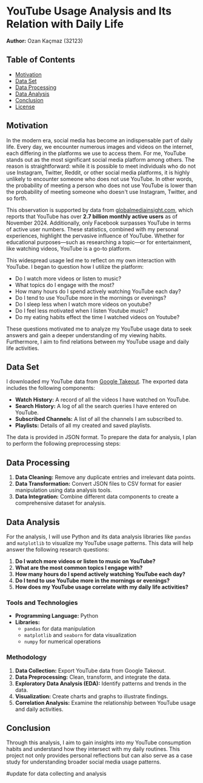 # YouTube Usage Analysis and Its Relation with Daily Life

**Author:** Ozan Kaçmaz (32123)

## Table of Contents

- [Motivation](#motivation)
- [Data Set](#data-set)
- [Data Processing](#data-processing)
- [Data Analysis](#data-analysis)
- [Conclusion](#conclusion)
- [License](#license)

## Motivation

In the modern era, social media has become an indispensable part of daily life. Every day, we encounter numerous images and videos on the internet, each differing in the platforms we use to access them. For me, YouTube stands out as the most significant social media platform among others. The reason is straightforward: while it is possible to meet individuals who do not use Instagram, Twitter, Reddit, or other social media platforms, it is highly unlikely to encounter someone who does not use YouTube. In other words, the probability of meeting a person who does not use YouTube is lower than the probability of meeting someone who doesn't use Instagram, Twitter, and so forth.

This observation is supported by data from [globalmediainsight.com](https://www.globalmediainsight.com), which reports that YouTube has over **2.7 billion monthly active users** as of November 2024. Additionally, only Facebook surpasses YouTube in terms of active user numbers. These statistics, combined with my personal experiences, highlight the pervasive influence of YouTube. Whether for educational purposes—such as researching a topic—or for entertainment, like watching videos, YouTube is a go-to platform.

This widespread usage led me to reflect on my own interaction with YouTube. I began to question how I utilize the platform:

- Do I watch more videos or listen to music?
- What topics do I engage with the most?
- How many hours do I spend actively watching YouTube each day?
- Do I tend to use YouTube more in the mornings or evenings?
- Do I sleep less when I watch more videos on youtube?
- Do I feel less motivated when I listen Youtube music?
- Do my eating habits effect the time I watched videos on Youtube?
  
These questions motivated me to analyze my YouTube usage data to seek answers and gain a deeper understanding of my viewing habits. Furthermore, I aim to find relations between my YouTube usage and daily life activities.

## Data Set

I downloaded my YouTube data from [Google Takeout](https://takeout.google.com/). The exported data includes the following components:

- **Watch History:** A record of all the videos I have watched on YouTube.
- **Search History:** A log of all the search queries I have entered on YouTube.
- **Subscribed Channels:** A list of all the channels I am subscribed to.
- **Playlists:** Details of all my created and saved playlists.

The data is provided in JSON format. To prepare the data for analysis, I plan to perform the following preprocessing steps:

## Data Processing

1. **Data Cleaning:** Remove any duplicate entries and irrelevant data points.
2. **Data Transformation:** Convert JSON files to CSV format for easier manipulation using data analysis tools.
3. **Data Integration:** Combine different data components to create a comprehensive dataset for analysis.

## Data Analysis

For the analysis, I will use Python and its data analysis libraries like `pandas` and `matplotlib` to visualize my YouTube usage patterns. This data will help answer the following research questions:

1. **Do I watch more videos or listen to music on YouTube?**
2. **What are the most common topics I engage with?**
3. **How many hours do I spend actively watching YouTube each day?**
4. **Do I tend to use YouTube more in the mornings or evenings?**
5. **How does my YouTube usage correlate with my daily life activities?**

### Tools and Technologies

- **Programming Language:** Python
- **Libraries:**
  - `pandas` for data manipulation
  - `matplotlib` and `seaborn` for data visualization
  - `numpy` for numerical operations

### Methodology

1. **Data Collection:** Export YouTube data from Google Takeout.
2. **Data Preprocessing:** Clean, transform, and integrate the data.
3. **Exploratory Data Analysis (EDA):** Identify patterns and trends in the data.
4. **Visualization:** Create charts and graphs to illustrate findings.
5. **Correlation Analysis:** Examine the relationship between YouTube usage and daily activities.

## Conclusion

Through this analysis, I aim to gain insights into my YouTube consumption habits and understand how they intersect with my daily routines. This project not only provides personal reflections but can also serve as a case study for understanding broader social media usage patterns.


#update for data collecting and analysis
